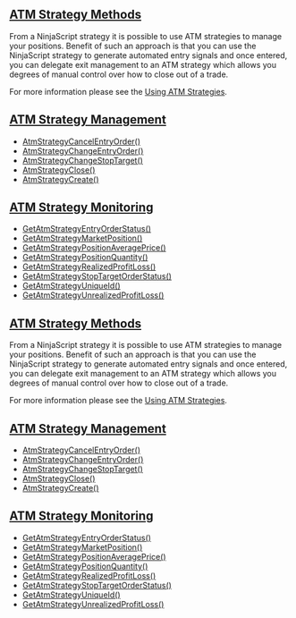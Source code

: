 ## [ATM Strategy Methods](https://developer.ninjatrader.com/docs/desktop/atm_strategy_methods\#atm-strategy-methods)

From a NinjaScript strategy it is possible to use ATM strategies to manage your positions. Benefit of such an approach is that you can use the NinjaScript strategy to generate automated entry signals and once entered, you can delegate exit management to an ATM strategy which allows you degrees of manual control over how to close out of a trade.

For more information please see the [Using ATM Strategies](https://developer.ninjatrader.com/docs/desktop/using_atm_strategies).

## [ATM Strategy Management](https://developer.ninjatrader.com/docs/desktop/atm_strategy_methods\#atm-strategy-management)

- [AtmStrategyCancelEntryOrder()](https://developer.ninjatrader.com/docs/desktop/atmstrategycancelentryorder)
- [AtmStrategyChangeEntryOrder()](https://developer.ninjatrader.com/docs/desktop/atmstrategychangeentryorder)
- [AtmStrategyChangeStopTarget()](https://developer.ninjatrader.com/docs/desktop/atmstrategychangestoptarget)
- [AtmStrategyClose()](https://developer.ninjatrader.com/docs/desktop/atmstrategyclose)
- [AtmStrategyCreate()](https://developer.ninjatrader.com/docs/desktop/atmstrategycreate)

## [ATM Strategy Monitoring](https://developer.ninjatrader.com/docs/desktop/atm_strategy_methods\#atm-strategy-monitoring)

- [GetAtmStrategyEntryOrderStatus()](https://developer.ninjatrader.com/docs/desktop/getatmstrategyentryorderstatus)
- [GetAtmStrategyMarketPosition()](https://developer.ninjatrader.com/docs/desktop/getatmstrategymarketposition)
- [GetAtmStrategyPositionAveragePrice()](https://developer.ninjatrader.com/docs/desktop/getatmstrategypositionaverageprice)
- [GetAtmStrategyPositionQuantity()](https://developer.ninjatrader.com/docs/desktop/getatmstrategypositionquantity)
- [GetAtmStrategyRealizedProfitLoss()](https://developer.ninjatrader.com/docs/desktop/getatmstrategyrealizedprofitloss)
- [GetAtmStrategyStopTargetOrderStatus()](https://developer.ninjatrader.com/docs/desktop/getatmstrategystoptargetorderstatus)
- [GetAtmStrategyUniqueId()](https://developer.ninjatrader.com/docs/desktop/getatmstrategyuniqueid)
- [GetAtmStrategyUnrealizedProfitLoss()](https://developer.ninjatrader.com/docs/desktop/getatmstrategyunrealizedprofitloss)

## [ATM Strategy Methods](https://developer.ninjatrader.com/docs/desktop/atm_strategy_methods\#atm-strategy-methods)

From a NinjaScript strategy it is possible to use ATM strategies to manage your positions. Benefit of such an approach is that you can use the NinjaScript strategy to generate automated entry signals and once entered, you can delegate exit management to an ATM strategy which allows you degrees of manual control over how to close out of a trade.

For more information please see the [Using ATM Strategies](https://developer.ninjatrader.com/docs/desktop/using_atm_strategies).

## [ATM Strategy Management](https://developer.ninjatrader.com/docs/desktop/atm_strategy_methods\#atm-strategy-management)

- [AtmStrategyCancelEntryOrder()](https://developer.ninjatrader.com/docs/desktop/atmstrategycancelentryorder)
- [AtmStrategyChangeEntryOrder()](https://developer.ninjatrader.com/docs/desktop/atmstrategychangeentryorder)
- [AtmStrategyChangeStopTarget()](https://developer.ninjatrader.com/docs/desktop/atmstrategychangestoptarget)
- [AtmStrategyClose()](https://developer.ninjatrader.com/docs/desktop/atmstrategyclose)
- [AtmStrategyCreate()](https://developer.ninjatrader.com/docs/desktop/atmstrategycreate)

## [ATM Strategy Monitoring](https://developer.ninjatrader.com/docs/desktop/atm_strategy_methods\#atm-strategy-monitoring)

- [GetAtmStrategyEntryOrderStatus()](https://developer.ninjatrader.com/docs/desktop/getatmstrategyentryorderstatus)
- [GetAtmStrategyMarketPosition()](https://developer.ninjatrader.com/docs/desktop/getatmstrategymarketposition)
- [GetAtmStrategyPositionAveragePrice()](https://developer.ninjatrader.com/docs/desktop/getatmstrategypositionaverageprice)
- [GetAtmStrategyPositionQuantity()](https://developer.ninjatrader.com/docs/desktop/getatmstrategypositionquantity)
- [GetAtmStrategyRealizedProfitLoss()](https://developer.ninjatrader.com/docs/desktop/getatmstrategyrealizedprofitloss)
- [GetAtmStrategyStopTargetOrderStatus()](https://developer.ninjatrader.com/docs/desktop/getatmstrategystoptargetorderstatus)
- [GetAtmStrategyUniqueId()](https://developer.ninjatrader.com/docs/desktop/getatmstrategyuniqueid)
- [GetAtmStrategyUnrealizedProfitLoss()](https://developer.ninjatrader.com/docs/desktop/getatmstrategyunrealizedprofitloss)